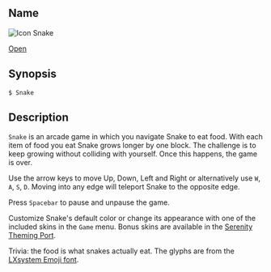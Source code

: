 ## Name

![Icon](/res/icons/16x16/app-snake.png) Snake

[Open](launch:///bin/Snake)

## Synopsis

```**sh
$ Snake
```

## Description

`Snake` is an arcade game in which you navigate Snake to eat food. With each item of food you eat Snake grows longer by one block. The challenge is to keep growing without colliding with yourself. Once this happens, the game is over.

Use the arrow keys to move Up, Down, Left and Right or alternatively use `W`, `A`, `S`, `D`.
Moving into any edge will teleport Snake to the opposite edge.

Press `Spacebar` to pause and unpause the game.

Customize Snake's default color or change its appearance with one of the included skins in the `Game` menu. Bonus skins are available in the [Serenity Theming Port](https://github.com/LXsystem/theming).

Trivia: the food is what snakes actually eat. The glyphs are from the [LXsystem Emoji font](https://emoji.serenityos.org).
